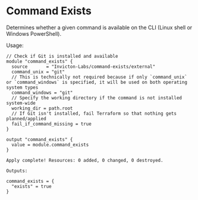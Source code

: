 # Command Exists
Determines whether a given command is available on the CLI (Linux shell or Windows PowerShell).

Usage:

```
// Check if Git is installed and available
module "command_exists" {
  source       = "Invicton-Labs/command-exists/external"
  command_unix = "git"
  // This is technically not required because if only `command_unix` or `command_windows` is specified, it will be used on both operating system types
  command_windows = "git"
  // Specify the working directory if the command is not installed system-wide
  working_dir = path.root
  // If Git isn't installed, fail Terraform so that nothing gets planned/applied
  fail_if_command_missing = true
}

output "command_exists" {
  value = module.command_exists
}
```

```
Apply complete! Resources: 0 added, 0 changed, 0 destroyed.

Outputs:

command_exists = {
  "exists" = true
}
```
